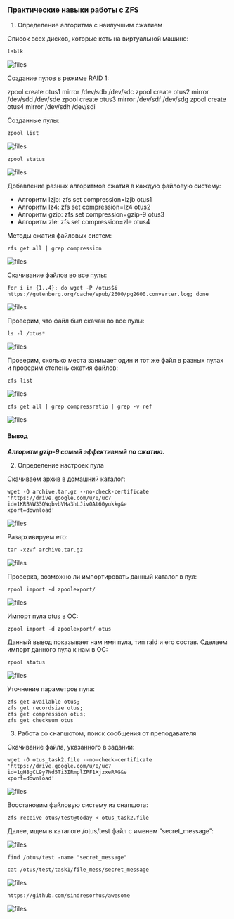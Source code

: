 ### Практические навыки работы с ZFS ###

1. Определение алгоритма с наилучшим сжатием

Список всех дисков, которые ксть на виртуальной машине:

```
lsblk
```

![files](img/1.png)

Создание пулов в режиме RAID 1:

zpool create otus1 mirror /dev/sdb /dev/sdc
zpool create otus2 mirror /dev/sdd /dev/sde
zpool create otus3 mirror /dev/sdf /dev/sdg
zpool create otus4 mirror /dev/sdh /dev/sdi


Созданные пулы:

```
zpool list
```

![files](img/2.png)


```
zpool status
```

![files](img/3.png)

Добавление разных алгоритмов сжатия в каждую файловую систему:
- Алгоритм lzjb: zfs set compression=lzjb otus1
- Алгоритм lz4: zfs set compression=lz4 otus2
- Алгоритм gzip: zfs set compression=gzip-9 otus3
- Алгоритм zle: zfs set compression=zle otus4

Методы сжатия файловых систем:
```
zfs get all | grep compression
```

![files](img/4.png)

Скачивание файлов во все пулы:

```
for i in {1..4}; do wget -P /otus$i https://gutenberg.org/cache/epub/2600/pg2600.converter.log; done
```
![files](img/5.png)

Проверим, что файл был скачан во все пулы:
```
ls -l /otus*
```
![files](img/6.png)

Проверим, сколько места занимает один и тот же файл в разных пулах и
проверим степень сжатия файлов:

```
zfs list
```

![files](img/7.png)

```
zfs get all | grep compressratio | grep -v ref
```
![files](img/8.png)

#### Вывод

***Алгоритм gzip-9 самый эффективный по сжатию.***

2. Определение настроек пула

Скачиваем архив в домашний каталог:

```
wget -O archive.tar.gz --no-check-certificate 'https://drive.google.com/u/0/uc?id=1KRBNW33QWqbvbVHa3hLJivOAt60yukkg&e
xport=download'
```
![files](img/9.png)

Разархивируем его:
```
tar -xzvf archive.tar.gz
```
![files](img/10.png)

Проверка, возможно ли импортировать данный каталог в пул:
```
zpool import -d zpoolexport/
```

![files](img/11.png)

Импорт пула otus в ОС:

```
zpool import -d zpoolexport/ otus
```

Данный вывод показывает нам имя пула, тип raid и его состав. Сделаем импорт данного пула к нам в ОС:
```
zpool status
```
![files](img/12.png)


Уточнение параметров пула:
```
zfs get available otus;
zfs get recordsize otus;
zfs get compression otus;
zfs get checksum otus
```

3. Работа со снапшотом, поиск сообщения от преподавателя

Скачивание файла, указанного в задании:
```
wget -O otus_task2.file --no-check-certificate 'https://drive.google.com/u/0/uc?id=1gH8gCL9y7Nd5Ti3IRmplZPF1XjzxeRAG&e
xport=download'
```
![files](img/13.png)

Восстановим файловую систему из снапшота: 
```
zfs receive otus/test@today < otus_task2.file
```

Далее, ищем в каталоге /otus/test файл с именем “secret_message”:

![files](img/14.png)

```
find /otus/test -name "secret_message"
```

```
cat /otus/test/task1/file_mess/secret_message
```
![files](img/15.png)

```
https://github.com/sindresorhus/awesome
```

![files](img/16.png)

